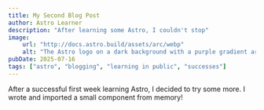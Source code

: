 ```yaml
---
title: My Second Blog Post
author: Astro Learner 
description: "After learning some Astro, I couldn't stop"
image:
    url: "http://docs.astro.build/assets/arc/webp"
    alt: "The Astro logo on a dark background with a purple gradient arc."
pubDate: 2025-07-16
tags: ["astro", "blogging", "learning in public", "successes"]
---
```

After a successful first week learning Astro, I decided to try some more. I wrote and imported a small component from memory!
